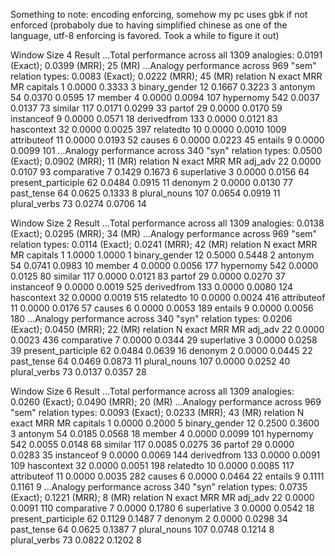 Something to note: encoding enforcing, somehow my pc uses gbk if not enforced (probaboly due to having simplified chinese as one of the language, utf-8 enforcing is favored. Took a while to figure it out)


Window Size 4 Result
...Total performance across all 1309 analogies: 0.0191 (Exact); 0.0399 (MRR); 25 (MR)
...Analogy performance across 969 "sem" relation types: 0.0083 (Exact); 0.0222 (MRR); 45 (MR)
        relation        N       exact   MRR     MR
        capitals        1       0.0000  0.3333  3
        binary_gender   12      0.1667  0.3223  3
        antonym 54      0.0370  0.0595  17
        member  4       0.0000  0.0094  107
        hypernomy       542     0.0037  0.0137  73
        similar 117     0.0171  0.0299  33
        partof  29      0.0000  0.0170  59
        instanceof      9       0.0000  0.0571  18
        derivedfrom     133     0.0000  0.0121  83
        hascontext      32      0.0000  0.0025  397
        relatedto       10      0.0000  0.0010  1009
        attributeof     11      0.0000  0.0193  52
        causes  6       0.0000  0.0223  45
        entails 9       0.0000  0.0099  101
...Analogy performance across 340 "syn" relation types: 0.0500 (Exact); 0.0902 (MRR); 11 (MR)
        relation        N       exact   MRR     MR
        adj_adv 22      0.0000  0.0107  93
        comparative     7       0.1429  0.1673  6
        superlative     3       0.0000  0.0156  64
        present_participle      62      0.0484  0.0915  11
        denonym 2       0.0000  0.0130  77
        past_tense      64      0.0625  0.1333  8
        plural_nouns    107     0.0654  0.0919  11
        plural_verbs    73      0.0274  0.0706  14

Window Size 2 Result
...Total performance across all 1309 analogies: 0.0138 (Exact); 0.0295 (MRR); 34 (MR)
...Analogy performance across 969 "sem" relation types: 0.0114 (Exact); 0.0241 (MRR); 42 (MR)
        relation        N       exact   MRR     MR
        capitals        1       1.0000  1.0000  1
        binary_gender   12      0.5000  0.5448  2
        antonym 54      0.0741  0.0983  10
        member  4       0.0000  0.0056  177
        hypernomy       542     0.0000  0.0125  80
        similar 117     0.0000  0.0121  83
        partof  29      0.0000  0.0270  37
        instanceof      9       0.0000  0.0019  525
        derivedfrom     133     0.0000  0.0080  124
        hascontext      32      0.0000  0.0019  515
        relatedto       10      0.0000  0.0024  416
        attributeof     11      0.0000  0.0176  57
        causes  6       0.0000  0.0053  189
        entails 9       0.0000  0.0056  180
...Analogy performance across 340 "syn" relation types: 0.0206 (Exact); 0.0450 (MRR); 22 (MR)
        relation        N       exact   MRR     MR
        adj_adv 22      0.0000  0.0023  436
        comparative     7       0.0000  0.0344  29
        superlative     3       0.0000  0.0258  39
        present_participle      62      0.0484  0.0639  16
        denonym 2       0.0000  0.0445  22
        past_tense      64      0.0469  0.0873  11
        plural_nouns    107     0.0000  0.0252  40
        plural_verbs    73      0.0137  0.0357  28

Window Size 6 Result
...Total performance across all 1309 analogies: 0.0260 (Exact); 0.0490 (MRR); 20 (MR)
...Analogy performance across 969 "sem" relation types: 0.0093 (Exact); 0.0233 (MRR); 43 (MR)
        relation        N       exact   MRR     MR
        capitals        1       0.0000  0.2000  5
        binary_gender   12      0.2500  0.3600  3
        antonym 54      0.0185  0.0568  18
        member  4       0.0000  0.0099  101
        hypernomy       542     0.0055  0.0148  68
        similar 117     0.0085  0.0275  36
        partof  29      0.0000  0.0283  35
        instanceof      9       0.0000  0.0069  144
        derivedfrom     133     0.0000  0.0091  109
        hascontext      32      0.0000  0.0051  198
        relatedto       10      0.0000  0.0085  117
        attributeof     11      0.0000  0.0035  282
        causes  6       0.0000  0.0464  22
        entails 9       0.1111  0.1161  9
...Analogy performance across 340 "syn" relation types: 0.0735 (Exact); 0.1221 (MRR); 8 (MR)
        relation        N       exact   MRR     MR
        adj_adv 22      0.0000  0.0091  110
        comparative     7       0.0000  0.1780  6
        superlative     3       0.0000  0.0542  18
        present_participle      62      0.1129  0.1487  7
        denonym 2       0.0000  0.0298  34
        past_tense      64      0.0625  0.1387  7
        plural_nouns    107     0.0748  0.1214  8
        plural_verbs    73      0.0822  0.1202  8